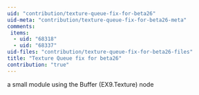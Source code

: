 ```yaml
---
uid: "contribution/texture-queue-fix-for-beta26"
uid-meta: "contribution/texture-queue-fix-for-beta26-meta"
comments: 
 items: 
  - uid: "68318"
  - uid: "68337"
uid-files: "contribution/texture-queue-fix-for-beta26-files"
title: "Texture Queue fix for beta26"
contribution: "true"
---
```


a small module using the Buffer (EX9.Texture) node